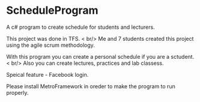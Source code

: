 # ScheduleProgram
A c# program to create schedule for students and lecturers. 

This project was done in TFS.  < br/>
Me and 7 students created this project using the agile scrum methodology.

With this program you can create a personal schedule if you are a sctudent. < br/>
Also you can create lectures, practices and lab classess. 

Speical feature - Facebook login.

Please install MetroFramework in oreder to make the program to run properly.
